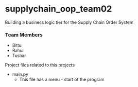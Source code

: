 # supplychain_oop_team02
Building a business logic tier for the Supply Chain Order System

### Team Members
- Bittu
- Rahul
- Tushar

Project files related to this projects
- main.py
    - This file has a menu - start of the program
